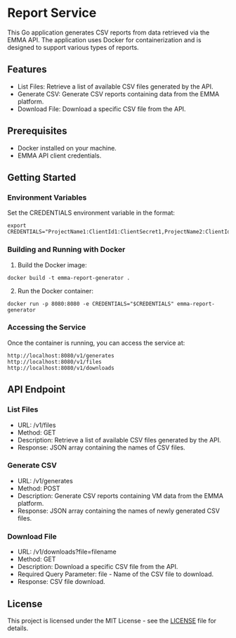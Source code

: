 # Report Service

This Go application generates CSV reports from data retrieved via the EMMA API. The application uses Docker for containerization and is designed to support various types of reports.

## Features

- List Files: Retrieve a list of available CSV files generated by the API.
- Generate CSV: Generate CSV reports containing data from the EMMA platform.
- Download File: Download a specific CSV file from the API.

## Prerequisites

- Docker installed on your machine.
- EMMA API client credentials.

## Getting Started

### Environment Variables
Set the CREDENTIALS environment variable in the format:
```shell
export CREDENTIALS="ProjectName1:ClientId1:ClientSecret1,ProjectName2:ClientId2:ClientSecret2"
```
### Building and Running with Docker
1. Build the Docker image:
```shell
docker build -t emma-report-generator .
```
2. Run the Docker container:
```shell
docker run -p 8080:8080 -e CREDENTIALS="$CREDENTIALS" emma-report-generator
```
### Accessing the Service
Once the container is running, you can access the service at:
```shell
http://localhost:8080/v1/generates
http://localhost:8080/v1/files
http://localhost:8080/v1/downloads
```
## API Endpoint
### List Files
- URL: /v1/files
- Method: GET
- Description: Retrieve a list of available CSV files generated by the API.
- Response: JSON array containing the names of CSV files.
### Generate CSV
- URL: /v1/generates
- Method: POST
- Description: Generate CSV reports containing VM data from the EMMA platform.
- Response: JSON array containing the names of newly generated CSV files.
### Download File
- URL: /v1/downloads?file=filename
- Method: GET
- Description: Download a specific CSV file from the API.
- Required Query Parameter: file - Name of the CSV file to download.
- Response: CSV file download.

## License

This project is licensed under the MIT License - see the [LICENSE](https://github.com/emma-community/emma-report-generator/blob/main/LICENSE) file for details.